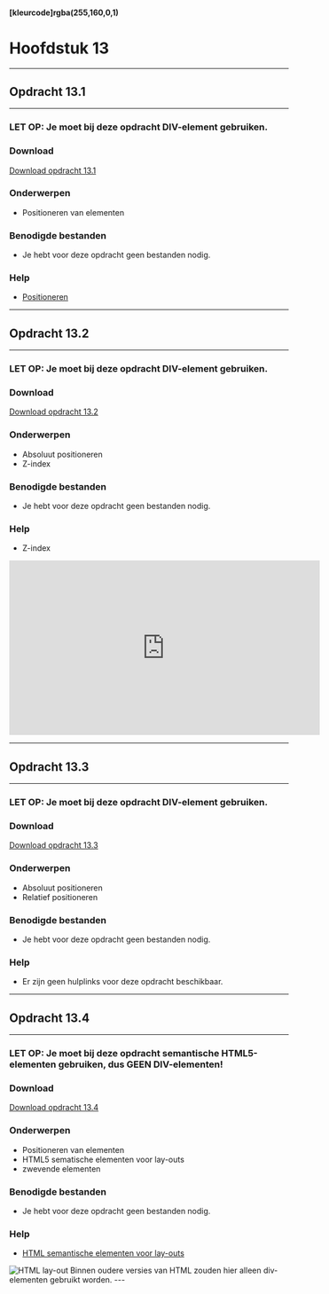 #### [kleurcode]rgba(255,160,0,1)

# Hoofdstuk 13

---
## Opdracht 13.1
---

### LET OP: Je moet bij deze opdracht DIV-element gebruiken.

### Download
<a href="https://elo.kw1c.nl/CMS/Studie/811%20ICT-Academie/811%20VakkenInhoud/%5BB.14%20HTM%5D%20HTMLCSS/Productie/02.%20Opdrachten/Hoofdstuk%2013/Opdracht%2013.1.pdf" target="_blank">Download opdracht 13.1</a>

### Onderwerpen
*   Positioneren van elementen

### Benodigde bestanden
*   Je hebt voor deze opdracht geen bestanden nodig.

### Help
*   <a href="http://www.w3schools.com/cssref/pr_class_position.asp" target="_blank">Positioneren</a>

---
## Opdracht 13.2
---

### LET OP: Je moet bij deze opdracht DIV-element gebruiken.

### Download
<a href="https://elo.kw1c.nl/CMS/Studie/811%20ICT-Academie/811%20VakkenInhoud/%5BB.14%20HTM%5D%20HTMLCSS/Productie/02.%20Opdrachten/Hoofdstuk%2013/Opdracht%2013.2.pdf" target="_blank">Download opdracht 13.2</a>

### Onderwerpen
*   Absoluut positioneren
*   Z-index

### Benodigde bestanden
*   Je hebt voor deze opdracht geen bestanden nodig.

### Help
*   Z-index
<iframe width="560" height="315" src="https://www.youtube.com/embed/l55hSbBUdmQ" frameborder="0" allowfullscreen></iframe>

---
## Opdracht 13.3
---

### LET OP: Je moet bij deze opdracht DIV-element gebruiken.

### Download
<a href="https://elo.kw1c.nl/CMS/Studie/811%20ICT-Academie/811%20VakkenInhoud/%5BB.14%20HTM%5D%20HTMLCSS/Productie/02.%20Opdrachten/Hoofdstuk%2013/Opdracht%2013.3.pdf" target="_blank">Download opdracht 13.3</a>

### Onderwerpen
*   Absoluut positioneren
*   Relatief positioneren

### Benodigde bestanden
*   Je hebt voor deze opdracht geen bestanden nodig.

### Help
*   Er zijn geen hulplinks voor deze opdracht beschikbaar.

---
## Opdracht 13.4
---

### LET OP: Je moet bij deze opdracht semantische HTML5-elementen gebruiken, dus GEEN DIV-elementen!

### Download
<a href="https://elo.kw1c.nl/CMS/Studie/811%20ICT-Academie/811%20VakkenInhoud/%5BB.14%20HTM%5D%20HTMLCSS/Productie/02.%20Opdrachten/Hoofdstuk%2013/Opdracht%2013.4.pdf" target="_blank">Download opdracht 13.4</a>

### Onderwerpen
*   Positioneren van elementen
*   HTML5 sematische elementen voor lay-outs
*   zwevende elementen

### Benodigde bestanden
*   Je hebt voor deze opdracht geen bestanden nodig.

### Help
*   <a href="http://www.w3schools.com/html/html5_semantic_elements.asp" target="_blank">HTML semantische elementen voor lay-outs</a>
<img src="https://elo.kw1c.nl/CMS/Studie/811%20ICT-Academie/811%20VakkenInhoud/%5BB.14%20HTM%5D%20HTMLCSS/Productie/02.%20Opdrachten/Hoofdstuk%2013/Resources/lay-out.png" alt="HTML lay-out">
Binnen oudere versies van HTML zouden hier alleen div-elementen gebruikt worden.
---